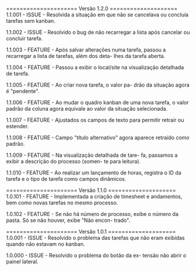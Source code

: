 ===================== Versão 1.2.0 ====================
1.1.001 - ISSUE - Resolvida a situação em que não se
cancelava ou concluía tarefas sem kanban.

1.1.002 - ISSUE - Resolvido o bug de não recarregar a
lista após cancelar ou concluir tarefa.

1.1.003 - FEATURE - Após salvar alterações numa tarefa,
passou a recarregar a lista de tarefas, além dos deta-
lhes da tarefa aberta.

1.1.004 - FEATURE - Passou a exibir o local/site na
visualização detalhada de tarefa.

1.1.005 - FEATURE - Ao criar nova tarefa, o valor pa-
drão da situação agora é "pendente".

1.1.006 - FEATURE - Ao mudar o quadro kanban de uma
nova tarefa, o valor padrão da coluna agora equivale ao
valor da situação selecionada.

1.1.007 - FEATURE - Ajustados os campos de texto para
permitir retrair ou estender.

1.1.008 - FEATURE - Campo "título alternativo" agora
aparece retraído como padrão.

1.1.009 - FEATURE - Na visualização detalhada de tare-
fa, passamos a exibir a descrição do processo (somen-
te para leitura).

1.1.010 - FEATURE - Ao realizar um lançamento de horas,
registra o ID da tarefa e o tipo de tarefa como campos
dinâmicos.

===================== Versão 1.1.0 ====================
1.0.101 - FEATURE - Implementada a criação de timesheet
e andamentos, bem como novas tarefas no mesmo processo.

1.0.102 - FEATURE - Se não há número de processo, exibe
o número da pasta. Só se não houver, exibe "Não encon-
trado".

===================== Versão 1.0.1 ====================
1.0.001 - ISSUE - Resolvido o problema das tarefas que
não eram exibidas quando não estavam no kanban.

1.0.000 - ISSUE - Resolvido o problema do botão da ex-
tensão não abrir o painel lateral.
